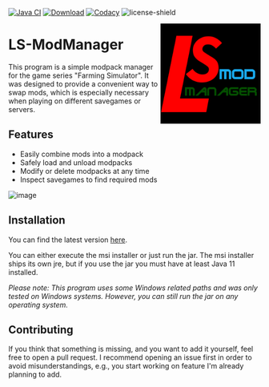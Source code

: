 [![Java CI](https://github.com/Kaktushose/LS-ModManager/actions/workflows/maven.yml/badge.svg)](https://github.com/Kaktushose/LS-ModManager/actions/workflows/maven.yml)
[![Download](https://img.shields.io/badge/Download-1.0.1-green.svg)](https://github.com/Kaktushose/ls-modmanager/releases/latest)
[![Codacy](https://api.codacy.com/project/badge/Grade/e9fcb40c03964fab8da7eb78aa467192)](https://app.codacy.com/manual/Kaktushose/LS-ModManager?utm_source=github.com&utm_medium=referral&utm_content=Kaktushose/LS-ModManager&utm_campaign=Badge_Grade_Dashboard)
![license-shield](https://img.shields.io/badge/License-Apache%202.0-lightgrey.svg)

<img align="right" src="https://github.com/Kaktushose/ls-modmanager/blob/master/src/main/resources/img/Logo.png?raw=true" height="200" width="200">

# LS-ModManager

This program is a simple modpack manager for the game series "Farming Simulator". It was designed to provide a convenient way to swap mods, which is especially necessary when playing on different savegames or servers.  

## Features

* Easily combine mods into a modpack
* Safely load and unload modpacks  
* Modify or delete modpacks at any time
* Inspect savegames to find required mods 

![image](https://user-images.githubusercontent.com/42280757/128599139-77906dac-4a43-489d-b843-246d19798c35.png)

## Installation

You can find the latest version [here](https://github.com/Kaktushose/LS-ModManager/releases/latest). 

You can either execute the msi installer or just run the jar. The msi installer ships its own jre, but if you use the jar you must have at least Java 11 installed. 

*Please note: This program uses some Windows related paths and was only tested on Windows systems. However, you can still run the jar on any operating system.*

## Contributing

If you think that something is missing, and you want to add it yourself, feel free to open a pull request. 
I recommend opening an issue first in order to avoid misunderstandings, e.g., you start working on feature 
I'm already planning to add. 
